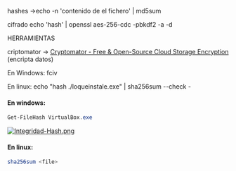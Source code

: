 hashes ->echo -n 'contenido de el fichero' | md5sum


cifrado
 echo 'hash' | openssl aes-256-cdc -pbkdf2 -a -d

HERRAMIENTAS

criptomator -> [Cryptomator - Free & Open-Source Cloud Storage Encryption](https://cryptomator.org/) (encripta datos)

En Windows:
fciv

En linux:
echo "hash ./loqueinstale.exe" | sha256sum --check -

#### En windows:

``` powershell
Get-FileHash VirtualBox.exe
```

[![Integridad-Hash.png](https://i.postimg.cc/zvLmzJcJ/Integridad-Hash.png)](https://postimg.cc/LgMQvMS7)
#### En linux:

``` bash
sha256sum <file>
```


